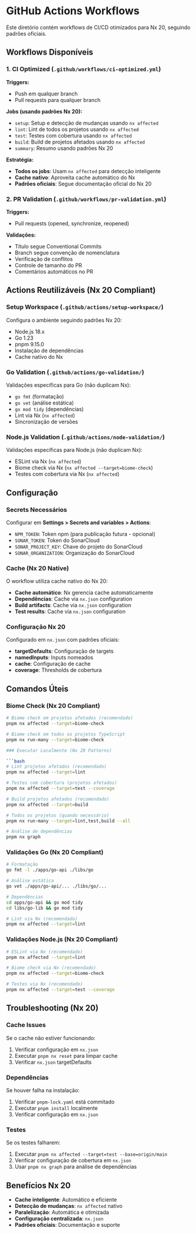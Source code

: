 # GitHub Actions Workflows

Este diretório contém workflows de CI/CD otimizados para Nx 20, seguindo padrões oficiais.

## Workflows Disponíveis

### 1. CI Optimized (`.github/workflows/ci-optimized.yml`)

**Triggers:**
- Push em qualquer branch
- Pull requests para qualquer branch

**Jobs (usando padrões Nx 20):**
- `setup`: Setup e detecção de mudanças usando `nx affected`
- `lint`: Lint de todos os projetos usando `nx affected`
- `test`: Testes com cobertura usando `nx affected`
- `build`: Build de projetos afetados usando `nx affected`
- `summary`: Resumo usando padrões Nx 20

**Estratégia:**
- **Todos os jobs**: Usam `nx affected` para detecção inteligente
- **Cache nativo**: Aproveita cache automático do Nx
- **Padrões oficiais**: Segue documentação oficial do Nx 20

### 2. PR Validation (`.github/workflows/pr-validation.yml`)

**Triggers:**
- Pull requests (opened, synchronize, reopened)

**Validações:**
- Título segue Conventional Commits
- Branch segue convenção de nomenclatura
- Verificação de conflitos
- Controle de tamanho do PR
- Comentários automáticos no PR


## Actions Reutilizáveis (Nx 20 Compliant)

### Setup Workspace (`.github/actions/setup-workspace/`)

Configura o ambiente seguindo padrões Nx 20:
- Node.js 18.x
- Go 1.23
- pnpm 9.15.0
- Instalação de dependências
- Cache nativo do Nx

### Go Validation (`.github/actions/go-validation/`)

Validações específicas para Go (não duplicam Nx):
- `go fmt` (formatação)
- `go vet` (análise estática)
- `go mod tidy` (dependências)
- Lint via Nx (`nx affected`)
- Sincronização de versões

### Node.js Validation (`.github/actions/node-validation/`)

Validações específicas para Node.js (não duplicam Nx):
- ESLint via Nx (`nx affected`)
- Biome check via Nx (`nx affected --target=biome-check`)
- Testes com cobertura via Nx (`nx affected`)

## Configuração

### Secrets Necessários

Configurar em **Settings > Secrets and variables > Actions**:

- `NPM_TOKEN`: Token npm (para publicação futura - opcional)
- `SONAR_TOKEN`: Token do SonarCloud
- `SONAR_PROJECT_KEY`: Chave do projeto do SonarCloud
- `SONAR_ORGANIZATION`: Organização do SonarCloud

### Cache (Nx 20 Native)

O workflow utiliza cache nativo do Nx 20:
- **Cache automático**: Nx gerencia cache automaticamente
- **Dependências**: Cache via `nx.json` configuration
- **Build artifacts**: Cache via `nx.json` configuration
- **Test results**: Cache via `nx.json` configuration

### Configuração Nx 20

Configurado em `nx.json` com padrões oficiais:
- **targetDefaults**: Configuração de targets
- **namedInputs**: Inputs nomeados
- **cache**: Configuração de cache
- **coverage**: Thresholds de cobertura

## Comandos Úteis

### Biome Check (Nx 20 Compliant)

```bash
# Biome check em projetos afetados (recomendado)
pnpm nx affected --target=biome-check

# Biome check em todos os projetos TypeScript
pnpm nx run-many --target=biome-check

### Executar Localmente (Nx 20 Patterns)

```bash
# Lint projetos afetados (recomendado)
pnpm nx affected --target=lint

# Testes com cobertura (projetos afetados)
pnpm nx affected --target=test --coverage

# Build projetos afetados (recomendado)
pnpm nx affected --target=build

# Todos os projetos (quando necessário)
pnpm nx run-many --target=lint,test,build --all

# Análise de dependências
pnpm nx graph
```

### Validações Go (Nx 20 Compliant)

```bash
# Formatação
go fmt -l ./apps/go-api ./libs/go

# Análise estática
go vet ./apps/go-api/... ./libs/go/...

# Dependências
cd apps/go-api && go mod tidy
cd libs/go-lib && go mod tidy

# Lint via Nx (recomendado)
pnpm nx affected --target=lint
```

### Validações Node.js (Nx 20 Compliant)

```bash
# ESLint via Nx (recomendado)
pnpm nx affected --target=lint

# Biome check via Nx (recomendado)
pnpm nx affected --target=biome-check

# Testes via Nx (recomendado)
pnpm nx affected --target=test --coverage
```

## Troubleshooting (Nx 20)

### Cache Issues

Se o cache não estiver funcionando:
1. Verificar configuração em `nx.json`
2. Executar `pnpm nx reset` para limpar cache
3. Verificar `nx.json` targetDefaults

### Dependências

Se houver falha na instalação:
1. Verificar `pnpm-lock.yaml` está commitado
2. Executar `pnpm install` localmente
3. Verificar configuração em `nx.json`

### Testes

Se os testes falharem:
1. Executar `pnpm nx affected --target=test --base=origin/main`
2. Verificar configuração de cobertura em `nx.json`
3. Usar `pnpm nx graph` para análise de dependências

## Benefícios Nx 20

- **Cache inteligente**: Automático e eficiente
- **Detecção de mudanças**: `nx affected` nativo
- **Paralelização**: Automática e otimizada
- **Configuração centralizada**: `nx.json`
- **Padrões oficiais**: Documentação e suporte

